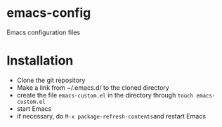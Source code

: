 # emacs-config
Emacs configuration files

# Installation
* Clone the git repository
* Make a link from ~/.emacs.d/ to the cloned directory
* create the file `emacs-custom.el` in the directory through `touch emacs-custom.el`
* start Emacs
* if necessary, do `M-x package-refresh-contents`and restart Emacs
